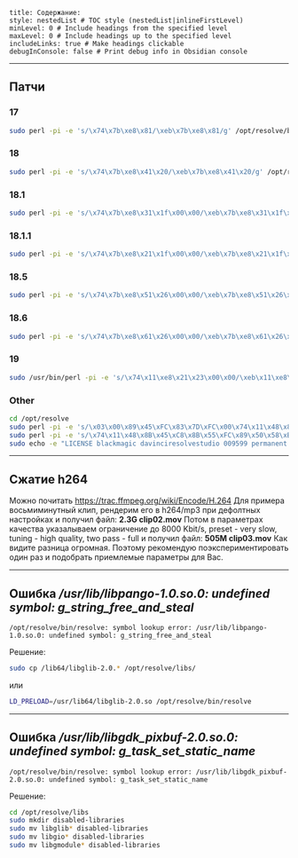 ```table-of-contents
title: Содержание:
style: nestedList # TOC style (nestedList|inlineFirstLevel)
minLevel: 0 # Include headings from the specified level
maxLevel: 0 # Include headings up to the specified level
includeLinks: true # Make headings clickable
debugInConsole: false # Print debug info in Obsidian console
```
---
## Патчи
### 17
```bash
sudo perl -pi -e 's/\x74\x7b\xe8\x81/\xeb\x7b\xe8\x81/g' /opt/resolve/bin/resolve
```
### 18
```bash
sudo perl -pi -e 's/\x74\x7b\xe8\x41\x20/\xeb\x7b\xe8\x41\x20/g' /opt/resolve/bin/resolve
```
### 18.1
```bash
sudo perl -pi -e 's/\x74\x7b\xe8\x31\x1f\x00\x00/\xeb\x7b\xe8\x31\x1f\x00\x00/g' /opt/resolve/bin/resolve
```

### 18.1.1
```bash
sudo perl -pi -e 's/\x74\x7b\xe8\x21\x1f\x00\x00/\xeb\x7b\xe8\x21\x1f\x00\x00/g' /opt/resolve/bin/resolve
```

### 18.5
```bash
sudo perl -pi -e 's/\x74\x7b\xe8\x51\x26\x00\x00/\xeb\x7b\xe8\x51\x26\x00\x00/g' /opt/resolve/bin/resolve
```

### 18.6
```bash
sudo perl -pi -e 's/\x74\x7b\xe8\x61\x26\x00\x00/\xeb\x7b\xe8\x61\x26\x00\x00/g' /opt/resolve/bin/resolve
```

### 19
```bash
sudo /usr/bin/perl -pi -e 's/\x74\x11\xe8\x21\x23\x00\x00/\xeb\x11\xe8\x21\x23\x00\x00/g' /opt/resolve/bin/resolve
```
### Other
```bash
cd /opt/resolve  
sudo perl -pi -e 's/\x03\x00\x89\x45\xFC\x83\x7D\xFC\x00\x74\x11\x48\x8B\x45\xC8\x8B/\x03\x00\x89\x45\xFC\x83\x7D\xFC\x00\xEB\x11\x48\x8B\x45\xC8\x8B/g' bin/resolve  
sudo perl -pi -e 's/\x74\x11\x48\x8B\x45\xC8\x8B\x55\xFC\x89\x50\x58\xB8\x00\x00\x00/\xEB\x11\x48\x8B\x45\xC8\x8B\x55\xFC\x89\x50\x58\xB8\x00\x00\x00/g' bin/resolve  
sudo echo -e "LICENSE blackmagic davinciresolvestudio 009599 permanent uncounted\nhostid=ANY issuer=AHH customer=AHH issued=03-Apr-2024\n akey=3148-9267-1853-4920-8173_ck=00 sig=\"00\"\n" > .license/blackmagic.lic
```
-----
## Сжатие h264
Можно почитать https://trac.ffmpeg.org/wiki/Encode/H.264
Для примера восьмиминутный клип, рендерим его в h264/mp3 при дефолтных настройках и получил файл: __2.3G clip02.mov__
Потом в параметрах качества указалываем ограничение до 8000 Kbit/s, preset - very slow, tuning - high quality, two pass - full и получил файл:
__505M clip03.mov__
Как видите разница огромная. Поэтому рекомендую поэкспериментировать один раз и подобрать приемлемые параметры для Вас.

-----
## Ошибка */usr/lib/libpango-1.0.so.0: undefined symbol: g_string_free_and_steal*

`/opt/resolve/bin/resolve: symbol lookup error: /usr/lib/libpango-1.0.so.0: undefined symbol: g_string_free_and_steal`

Решение:
```bash
sudo cp /lib64/libglib-2.0.* /opt/resolve/libs/
```
или
```bash
LD_PRELOAD=/usr/lib64/libglib-2.0.so /opt/resolve/bin/resolve
```

---
## Ошибка */usr/lib/libgdk_pixbuf-2.0.so.0: undefined symbol: g_task_set_static_name*

`/opt/resolve/bin/resolve: symbol lookup error: /usr/lib/libgdk_pixbuf-2.0.so.0: undefined symbol: g_task_set_static_name`

Решение:
```bash
cd /opt/resolve/libs
sudo mkdir disabled-libraries
sudo mv libglib* disabled-libraries
sudo mv libgio* disabled-libraries
sudo mv libgmodule* disabled-libraries
```
